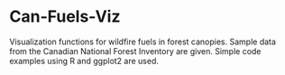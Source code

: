 # Can-Fuels-Viz

Visualization functions for wildfire fuels in forest canopies.  Sample data from the Canadian National Forest Inventory are given.  Simple code examples using R and ggplot2 are used.
